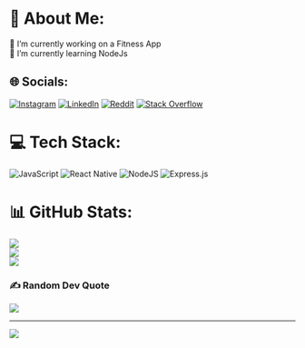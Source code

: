 # 💫 About Me:
🔭 I’m currently working on a Fitness App<br>🌱 I’m currently learning NodeJs


## 🌐 Socials:
[![Instagram](https://img.shields.io/badge/Instagram-%23E4405F.svg?logo=Instagram&logoColor=white)](https://instagram.com/bachabhaiya64) [![LinkedIn](https://img.shields.io/badge/LinkedIn-%230077B5.svg?logo=linkedin&logoColor=white)](https://linkedin.com/in/subhan-imran-288a43224) [![Reddit](https://img.shields.io/badge/Reddit-%23FF4500.svg?logo=Reddit&logoColor=white)](https://reddit.com/user/BachaBhaiya) [![Stack Overflow](https://img.shields.io/badge/-Stackoverflow-FE7A16?logo=stack-overflow&logoColor=white)](https://stackoverflow.com/users/27598504) 

# 💻 Tech Stack:
![JavaScript](https://img.shields.io/badge/javascript-%23323330.svg?style=for-the-badge&logo=javascript&logoColor=%23F7DF1E) ![React Native](https://img.shields.io/badge/react_native-%2320232a.svg?style=for-the-badge&logo=react&logoColor=%2361DAFB) ![NodeJS](https://img.shields.io/badge/node.js-6DA55F?style=for-the-badge&logo=node.js&logoColor=white) ![Express.js](https://img.shields.io/badge/express.js-%23404d59.svg?style=for-the-badge&logo=express&logoColor=%2361DAFB)
# 📊 GitHub Stats:
![](https://github-readme-stats.vercel.app/api?username=subhan-imran&theme=dark&hide_border=false&include_all_commits=false&count_private=false)<br/>
![](https://github-readme-streak-stats.herokuapp.com/?user=subhan-imran&theme=dark&hide_border=false)<br/>
![](https://github-readme-stats.vercel.app/api/top-langs/?username=subhan-imran&theme=dark&hide_border=false&include_all_commits=false&count_private=false&layout=compact)

### ✍️ Random Dev Quote
![](https://quotes-github-readme.vercel.app/api?type=vetical&theme=radical)

---
[![](https://visitcount.itsvg.in/api?id=subhan-imran&icon=0&color=0)](https://visitcount.itsvg.in)

<!-- Proudly created with GPRM ( https://gprm.itsvg.in ) -->
